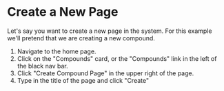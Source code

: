 # Create a New Page
Let's say you want to create a new page in the system. For this example we'll pretend that we are creating a new compound.

1. Navigate to the <a :href="$page.VUE_APP_SPLASH_BASE" target="_blank">home page</a>.
2. Click on the "Compounds" card, or the "Compounds" link in the left of the black nav bar.
3. Click "Create Compound Page" in the upper right of the page.
4. Type in the title of the page and click "Create"